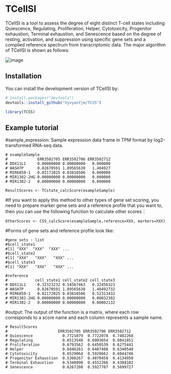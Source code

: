 # TCellSI
TCellSI is a tool to assess the degree of eight distinct T-cell states including Quiescence, Regulating, Proliferation, Helper, Cytotoxicity, Progenitor exhaustion, Terminal exhaustion, and Senescence based on the degree of resting, activation, and suppression using specific gene sets and a compiled reference spectrum from transcriptomic data. The major algorithm of TCellSI is shown as follows: 

![image]([https://github.com/VyvyanYjm/TCellSI/blob/main/algorithm.jpg])
## Installation

You can install the development version of TCellSI by:

``` r
# install.packages("devtools")
devtools::install_github("VyvyanYjm/TCSS")

library(TCSS)
```

## Example tutorial

#sample_expression: Sample expression data frame in TPM format by log2-transformed RNA-seq data.
```
# exampleSample
#             ERR3502705 ERR3502706 ERR3502712
# DDX11L1     0.00000000 0.00000000   0.000000
# WASH7P      0.82670591 1.89565638   1.404927
# MIR6859-1   0.02172025 0.03816506   0.000000
# MIR1302-2HG 0.00000000 0.00000000   0.000000
# MIR1302-2   0.00000000 0.00000000   0.000000

ResultScores <- TCstate_calcScore(exampleSample) 
```
#If you want to apply this method to other types of gene set scoring, you need to prepare marker gene sets and a reference profile that you want to, then you can use the following function to calculate other scores：

```
OtherScores <- CSS_calcScore‎(exampleSample,reference=XXX, markers=XXX)
```
#Forms of gene sets and reference profile look like:
```
#gene sets : list
#$cell_state1
#[1] "XXX"  "XXX"  "XXX" ...
#$cell_state2
#[1] "XXX"   "XXX"   "XXX" ...
#$cell_state3
#[1] "XXX"   "XXX"   "XXX" ...
```
```
#reference
#            cell_state1 cell_state2 cell_state3
# DDX11L1     0.32323232 0.54567463   0.32456323
# WASH7P      0.82670591 1.89565638   1.40492732
# MIR6859-1   0.02172025 0.03816506   0.52313432
# MIR1302-2HG 0.00000000 0.00000000   0.00032302
# MIR1302-2   0.00000000 0.00000000   0.00002132
```
#output:
The output of the function is a matrix, where each row corresponds to a score name and each column represents a sample name.  
```
# ResultScores
#                      ERR3502705 ERR3502706 ERR3502712
# Quiescence             0.7721079  0.7722078  0.7482268
# Regulating             0.6513540  0.6003654  0.6041851
# Proliferation          0.6793562  0.6450539  0.6275441
# Helper                 0.6846261  0.6487488  0.6340548
# Cytotoxicity           0.6529064  0.5928662  0.6044746
# Progenitor Exhaustion  0.5308267  0.4070450  0.4134950
# Terminal Exhaustion    0.5340890  0.4552266  0.4388102
# Senescence             0.6267208  0.5927787  0.5699727
```
 

